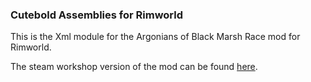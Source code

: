 ### Cutebold Assemblies for Rimworld

This is the Xml module for the Argonians of Black Marsh Race mod for Rimworld.

The steam workshop version of the mod can be found [here](https://steamcommunity.com/sharedfiles/filedetails/?id=3236320292).
